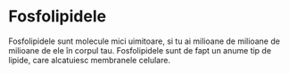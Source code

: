 # Fosfolipidele

Fosfolipidele sunt molecule mici uimitoare, si tu ai milioane de milioane de
milioane de ele în corpul tau. Fosfolipidele sunt de fapt un anume tip de
lipide, care alcatuiesc membranele celulare.
